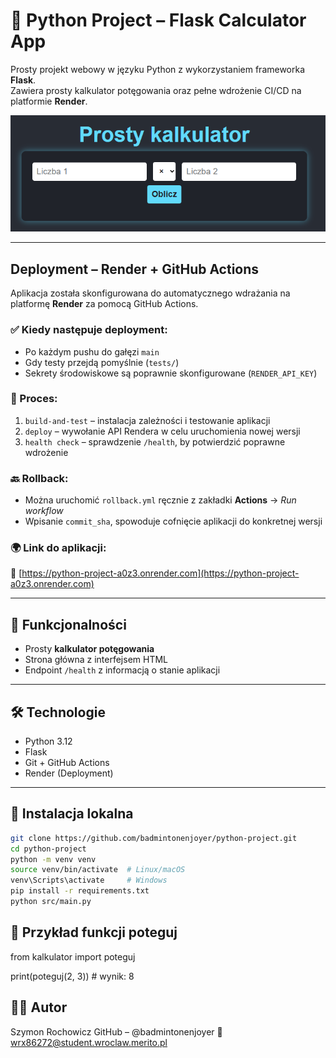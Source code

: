 # 🐍 Python Project – Flask Calculator App

Prosty projekt webowy w języku Python z wykorzystaniem frameworka **Flask**.  
Zawiera prosty kalkulator potęgowania oraz pełne wdrożenie CI/CD na platformie **Render**.

![Screenshot aplikacji](screenshot.png)

---

## Deployment – Render + GitHub Actions

Aplikacja została skonfigurowana do automatycznego wdrażania na platformę **Render** za pomocą GitHub Actions.

### ✅ Kiedy następuje deployment:
- Po każdym pushu do gałęzi `main`
- Gdy testy przejdą pomyślnie (`tests/`)
- Sekrety środowiskowe są poprawnie skonfigurowane (`RENDER_API_KEY`)

### 🔁 Proces:
1. `build-and-test` – instalacja zależności i testowanie aplikacji
2. `deploy` – wywołanie API Rendera w celu uruchomienia nowej wersji
3. `health check` – sprawdzenie `/health`, by potwierdzić poprawne wdrożenie

### 🔙 Rollback:
- Można uruchomić `rollback.yml` ręcznie z zakładki **Actions** → *Run workflow*
- Wpisanie `commit_sha`, spowoduje cofnięcie aplikacji do konkretnej wersji

### 🌍 Link do aplikacji:
🔗 [https://python-project-a0z3.onrender.com](https://python-project-a0z3.onrender.com)

---

## 🧪 Funkcjonalności

- Prosty **kalkulator potęgowania**
- Strona główna z interfejsem HTML
- Endpoint `/health` z informacją o stanie aplikacji

---

## 🛠️ Technologie

- Python 3.12
- Flask
- Git + GitHub Actions
- Render (Deployment)

---

## 🧾 Instalacja lokalna

```bash
git clone https://github.com/badmintonenjoyer/python-project.git
cd python-project
python -m venv venv
source venv/bin/activate  # Linux/macOS
venv\Scripts\activate     # Windows
pip install -r requirements.txt
python src/main.py
```

## 🔢 Przykład funkcji poteguj
from kalkulator import poteguj

print(poteguj(2, 3))  # wynik: 8

## 👨‍💻 Autor
Szymon Rochowicz
GitHub – @badmintonenjoyer
📧 wrx86272@student.wroclaw.merito.pl